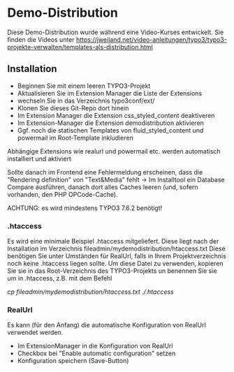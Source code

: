 # Demo-Distribution #

Diese Demo-Distribution wurde während eine Video-Kurses entwickelt.
Sie finden die Videos unter https://jweiland.net/video-anleitungen/typo3/typo3-projekte-verwalten/templates-als-distribution.html

## Installation ##

* Beginnen Sie mit einem leeren TYPO3-Projekt
* Aktualisieren Sie im Extension Manager die Liste der Extensions
* wechseln Sie in das Verzeichnis typo3conf/ext/
* Klonen Sie dieses Git-Repo dort hinein
* Im Extension Manager die Extension css_styled_content deaktiveren
* Im Extension-Manager die Extension demodistribution aktivieren
* Ggf. noch die statischen Templates von fluid_styled_content und powermail im Root-Template inkludieren

Abhängige Extensions wie realurl und powermail etc. werden automatisch installiert und aktiviert

Sollte danach im Frontend eine Fehlermeldung erscheinen, dass die "Rendering definition" von "Text&Media" fehlt -> Im Installtool ein Database Compare ausführen, danach dort alles Caches leeren (und, sofern vorhanden, den PHP OPCode-Cache).

ACHTUNG: es wird mindestens TYPO3 7.6.2 benötigt!

### .htaccess ###
Es wird eine minimale Beispiel .htaccess mitgeliefert. Diese liegt nach der Installation im Verzeichnis fileadmin/mydemodistribution/htaccess.txt
Diese benötigen Sie unter Umständen für RealUrl, falls in Ihrem Projektverzeichnis noch keine .htaccess liegen sollte.
Um diese Datei zu verwenden, kopieren Sie sie in das Root-Verzeichnis des TYPO3-Projekts un benennen Sie sie um in .htaccess, z.B. mit dem Befehl

_cp fileadmin/mydemodistribution/htaccess.txt ./.htaccess_

### RealUrl ###
Es kann (für den Anfang) die automatische Konfiguration von RealUrl verwendet werden.

* Im ExtensionManager in die Konfiguration von RealUrl
* Checkbox bei "Enable automatic configuration" setzen
* Konfiguration speichern (Save-Button)